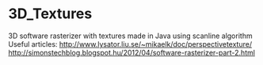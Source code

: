 # 3D_Textures
3D software rasterizer with textures made in Java using scanline algorithm
Useful articles:
http://www.lysator.liu.se/~mikaelk/doc/perspectivetexture/
http://simonstechblog.blogspot.hu/2012/04/software-rasterizer-part-2.html
